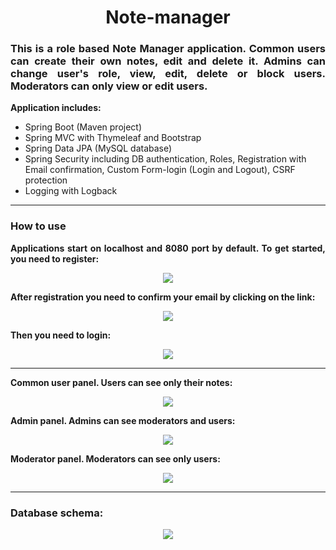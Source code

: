 <h1 align="center">Note-manager</h1>

<h3 align="justify">This is a role based Note Manager application. Common users can create their own notes, edit and delete it. Admins can change user's role, view, edit, delete or block users. Moderators can only view or edit users.</h3>
<p> <b>Application includes:</b></p>
<ul>
  <li>Spring Boot (Maven project)</li>
  <li>Spring MVC with Thymeleaf and Bootstrap</li>
  <li>Spring Data JPA (MySQL database)</li>
  <li>Spring Security including DB authentication, Roles, Registration with Email confirmation, Custom Form-login (Login and Logout), CSRF protection</li>
  <li>Logging with Logback</li>
</ul>
<hr>
<h3>How to use</h3>
<p align="justify"><b>Applications start on localhost and 8080 port by default. To get started, you need to register:</b></p>
 <p align="center">
  <img src="https://user-images.githubusercontent.com/70879589/138323756-11f43a58-c4ab-46c1-9324-57a09e51c4e7.png" />
</p>

<p align="justify"><b>After registration you need to confirm your email by clicking on the link:</b></p>
 <p align="center">
  <img src="https://user-images.githubusercontent.com/70879589/138325952-04340f56-04bd-49ab-a1e9-9f59b6c04293.png" />
</p>

<p align="justify"><b>Then you need to login:</b></p>
 <p align="center">
  <img src="https://user-images.githubusercontent.com/70879589/138324103-0fe7fda5-a562-46da-84ad-68aca8894fef.png" />
</p>
<hr>

<p align="justify"><b>Common user panel. Users can see only their notes:</b></p>
 <p align="center">
  <img src="https://user-images.githubusercontent.com/70879589/138324412-1bfa0934-d08a-4b95-acba-6ba2ec4749b0.png" />
</p>

<p align="justify"><b>Admin panel. Admins can see moderators and users:</b></p>
 <p align="center">
  <img src="https://user-images.githubusercontent.com/70879589/138324977-732608e5-4643-4e77-8418-c3a9d16aa4b7.png" />
</p>

<p align="justify"><b>Moderator panel. Moderators can see only users:</b></p>
 <p align="center">
  <img src="https://user-images.githubusercontent.com/70879589/138325184-ef07c98e-424b-4073-88aa-c4e1207d3d14.png" />
</p>

<hr>
<h3>Database schema:</h3>
 <p align="center">
  <img src="https://user-images.githubusercontent.com/70879589/138327128-fec7c0f3-0483-4be7-8948-d5899b1dadf7.png" />
</p>

